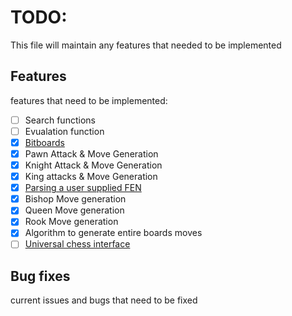 # TODO:

This file will maintain any features that needed to be implemented

## Features

features that need to be implemented:

- [ ] Search functions
- [ ] Evualation function
- [X] [Bitboards](https://www.chessprogramming.org/Bitboards)
- [X] Pawn Attack & Move Generation
- [X] Knight Attack & Move Generation
- [X] King attacks & Move Generation 
- [X] [Parsing a user supplied FEN](https://www.chessprogramming.org/Forsyth-Edwards_Notation)
- [X] Bishop Move generation
- [X] Queen Move generation
- [X] Rook Move generation
- [X] Algorithm to generate entire boards moves
- [ ] [Universal chess interface](https://www.chessprogramming.org/UCI)

## Bug fixes

current issues and bugs that need to be fixed
